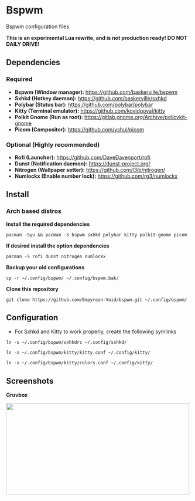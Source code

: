 # Bspwm

Bspwm configuration files

**This is an experimental Lua rewrite, and is not production ready! DO NOT DAILY DRIVE!**

## Dependencies

### Required

- **Bspwm (Window manager):** https://github.com/baskerville/bspwm
- **Sxhkd (Hotkey daemon):** https://github.com/baskerville/sxhkd
- **Polybar (Status bar):** https://github.com/polybar/polybar
- **Kitty (Terminal emulator):** https://github.com/kovidgoyal/kitty
- **Polkit Gnome (Run as root):** https://gitlab.gnome.org/Archive/policykit-gnome
- **Picom (Compositor):** https://github.com/yshui/picom

### Optional (Highly recommended)

- **Rofi (Launcher):** https://github.com/DaveDavenport/rofi
- **Dunst (Notification daemon):** https://dunst-project.org/
- **Nitrogen (Wallpaper setter):** https://github.com/l3ib/nitrogen/
- **Numlockx (Enable number lock):** https://github.com/rg3/numlockx

## Install

### Arch based distros

**Install the required dependencies**

```pacman -Syu && pacman -S bspwm sxhkd polybar kitty polkit-gnome picom```

**If desired install the option dependencies**

```pacman -S rofi dunst nitrogen numlockx```

**Backup your old configurations**

```cp -r ~/.config/bspwm/ ~/.config/bspwm.bak/```

**Clone this repository**

```git clone https://github.com/Empyrean-Void/bspwm.git ~/.config/bspwm/```

## Configuration

- For Sxhkd and Kitty to work properly, create the following symlinks

```ln -s ~/.config/bspwm/sxhkdrc ~/.config/sxhkd/```

```ln -s ~/.config/bspwm/kitty/kitty.conf ~/.config/kitty/```

```ln -s ~/.config/bspwm/kitty/colors.conf ~/.config/kitty/```

## Screenshots

**Gruvbox**

<img src="images/screenshots/fetch-gruv.png" width="500" height="250">
